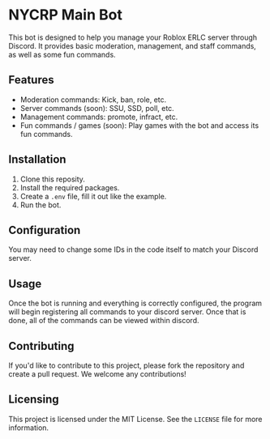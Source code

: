 # NYCRP Main Bot

This bot is designed to help you manage your Roblox ERLC server through Discord. It provides basic moderation, management, and staff commands, as well as some fun commands.

## Features

- Moderation commands: Kick, ban, role, etc.
- Server commands (soon): SSU, SSD, poll, etc.
- Management commands: promote, infract, etc.
- Fun commands / games (soon): Play games with the bot and access its fun commands.

## Installation

1. Clone this reposity.
2. Install the required packages.
3. Create a `.env` file, fill it out like the example.
4. Run the bot.

## Configuration

You may need to change some IDs in the code itself to match your Discord server.

## Usage

Once the bot is running and everything is correctly configured, the program will begin registering all commands to your discord server. Once that is done, all of the commands can be viewed within discord.

## Contributing

If you'd like to contribute to this project, please fork the repository and create a pull request. We welcome any contributions!

## Licensing

This project is licensed under the MIT License. See the `LICENSE` file for more information.
